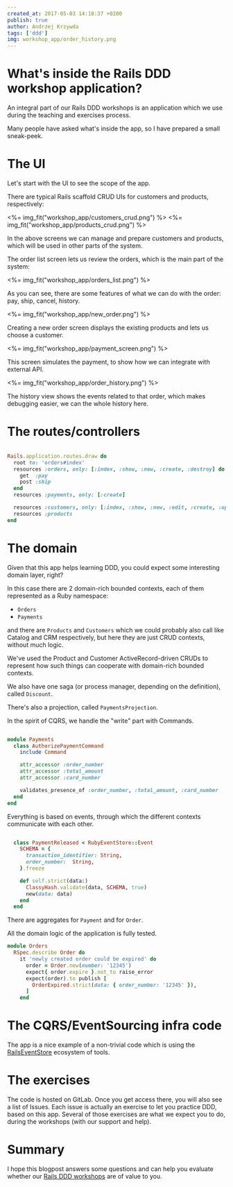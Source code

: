 ```yaml
---
created_at: 2017-05-03 14:18:37 +0200
publish: true
author: Andrzej Krzywda
tags: ['ddd']
img: workshop_app/order_history.png
---
```


# What's inside the Rails DDD workshop application?

An integral part of our Rails DDD workshops is an application which we use during the teaching and exercises process.

Many people have asked what's inside the app, so I have prepared a small sneak-peek.

<!-- more -->

# The UI

Let's start with the UI to see the scope of the app.

There are typical Rails scaffold CRUD UIs for customers and products, respectively:

<%= img_fit("workshop_app/customers_crud.png") %>
<%= img_fit("workshop_app/products_crud.png") %>

In the above screens we can manage and prepare customers and products, which will be used in other parts of the system.

The order list screen lets us review the orders, which is the main part of the system:

<%= img_fit("workshop_app/orders_list.png") %>

As you can see, there are some features of what we can do with the order: pay, ship, cancel, history.

<%= img_fit("workshop_app/new_order.png") %>

Creating a new order screen displays the existing products and lets us choose a customer.

<%= img_fit("workshop_app/payment_screen.png") %>

This screen simulates the payment, to show how we can integrate with external API.

<%= img_fit("workshop_app/order_history.png") %>

The history view shows the events related to that order, which makes debugging easier, we can the whole history here.

# The routes/controllers

```ruby

Rails.application.routes.draw do
  root to: 'orders#index'
  resources :orders, only: [:index, :show, :new, :create, :destroy] do
    get  :pay
    post :ship
  end
  resources :payments, only: [:create]

  resources :customers, only: [:index, :show, :new, :edit, :create, :update]
  resources :products
end
```

# The domain

Given that this app helps learning DDD, you could expect some interesting domain layer, right?

In this case there are 2 domain-rich bounded contexts, each of them represented as a Ruby namespace:

- `Orders`
- `Payments`

and there are `Products` and `Customers` which we could probably also call like Catalog and CRM respectively, but here they are just CRUD contexts, without much logic.

We've used the Product and Customer ActiveRecord-driven CRUDs to represent how such things can cooperate with domain-rich bounded contexts.

We also have one saga (or process manager, depending on the definition), called `Discount`.

There's also a projection, called `PaymentsProjection`.

In the spirit of CQRS, we handle the "write" part with Commands.

```ruby

module Payments
  class AuthorizePaymentCommand
    include Command

    attr_accessor :order_number
    attr_accessor :total_amount
    attr_accessor :card_number

    validates_presence_of :order_number, :total_amount, :card_number
  end
end
```

Everything is based on events, through which the different contexts communicate with each other.

```ruby

  class PaymentReleased < RubyEventStore::Event
    SCHEMA = {
      transaction_identifier: String,
      order_number:  String,
    }.freeze

    def self.strict(data:)
      ClassyHash.validate(data, SCHEMA, true)
      new(data: data)
    end
  end
```

There are aggregates for `Payment` and for `Order`.

All the domain logic of the application is fully tested.

```ruby
module Orders
  RSpec.describe Order do
    it 'newly created order could be expired' do
      order = Order.new(number: '12345')
      expect{ order.expire }.not_to raise_error
      expect(order).to publish [
        OrderExpired.strict(data: { order_number: '12345' }),
      ]
    end
```

# The CQRS/EventSourcing infra code

The app is a nice example of a non-trivial code which is using the [RailsEventStore](https://github.com/RailsEventStore/rails_event_store) ecosystem of tools.

# The exercises

The code is hosted on GitLab. Once you get access there, you will also see a list of Issues. Each issue is actually an exercise to let you practice DDD, based on this app. Several of those exercises are what we expect you to do, during the workshops (with our support and help).

# Summary

I hope this blogpost answers some questions and can help you evaluate whether our [Rails DDD workshops](http://blog.arkency.com/ddd-training/) are of value to you.
